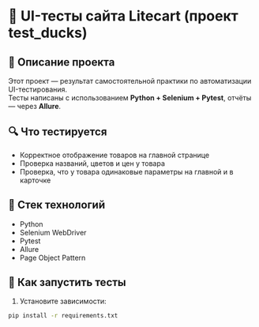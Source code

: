 # 🐥 UI-тесты сайта Litecart (проект test_ducks)

## 📌 Описание проекта
Этот проект — результат самостоятельной практики по автоматизации UI-тестирования.  
Тесты написаны с использованием **Python + Selenium + Pytest**, отчёты — через **Allure**.

## 🔍 Что тестируется
- Корректное отображение товаров на главной странице
- Проверка названий, цветов и цен у товара
- Проверка, что у товара одинаковые параметры на главной и в карточке

## 🧰 Стек технологий
- Python
- Selenium WebDriver
- Pytest
- Allure
- Page Object Pattern

## 🚀 Как запустить тесты

1. Установите зависимости:
```bash
pip install -r requirements.txt
